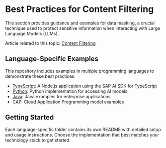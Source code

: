 # Best Practices for Content Filtering

This section provides guidance and examples for data masking, a crucial technique used to protect sensitive information when interacting with Large Language Models (LLMs).


Article related to this topic: [Content Filtering](https://sap.sharepoint.com/sites/210313/SitePages/GenAI%20-%20Plain%20-%20Orchestrated%20-%20Content%20Filtering.aspx)

## Language-Specific Examples

This repository includes examples in multiple programming languages to demonstrate these best practices:

- [TypeScript](./typescript/): A Node.js application using the SAP AI SDK for TypeScript
- [Python](./python/): Python implementation for accessing AI models
- [Java](./java/): Java examples for enterprise applications
- [CAP](./cap/): Cloud Application Programming model examples

## Getting Started

Each language-specific folder contains its own README with detailed setup and usage instructions. Choose the implementation that best matches your technology stack to get started.
